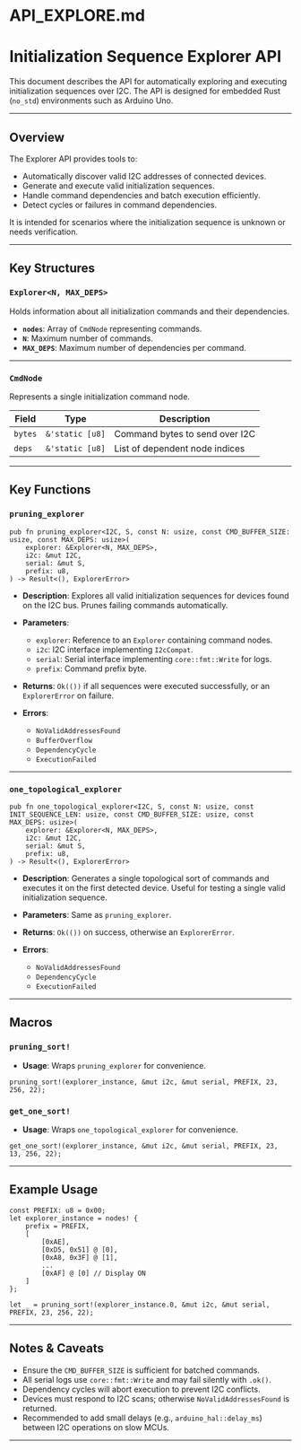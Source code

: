 # API\_EXPLORE.md

# Initialization Sequence Explorer API

This document describes the API for automatically exploring and executing initialization sequences over I2C. The API is designed for embedded Rust (`no_std`) environments such as Arduino Uno.

---

## Overview

The Explorer API provides tools to:

* Automatically discover valid I2C addresses of connected devices.
* Generate and execute valid initialization sequences.
* Handle command dependencies and batch execution efficiently.
* Detect cycles or failures in command dependencies.

It is intended for scenarios where the initialization sequence is unknown or needs verification.

---

## Key Structures

### `Explorer<N, MAX_DEPS>`

Holds information about all initialization commands and their dependencies.

* **`nodes`**: Array of `CmdNode` representing commands.
* **`N`**: Maximum number of commands.
* **`MAX_DEPS`**: Maximum number of dependencies per command.

---

### `CmdNode`

Represents a single initialization command node.

| Field       | Type           | Description                      |
| ----------- | -------------- | -------------------------------- |
| `bytes`     | `&'static [u8]` | Command bytes to send over I2C   |
| `deps`      | `&'static [u8]` | List of dependent node indices   |

---

## Key Functions

### `pruning_explorer`

```rust,no_run
pub fn pruning_explorer<I2C, S, const N: usize, const CMD_BUFFER_SIZE: usize, const MAX_DEPS: usize>(
    explorer: &Explorer<N, MAX_DEPS>,
    i2c: &mut I2C,
    serial: &mut S,
    prefix: u8,
) -> Result<(), ExplorerError>
```

* **Description**: Explores all valid initialization sequences for devices found on the I2C bus. Prunes failing commands automatically.
* **Parameters**:

  * `explorer`: Reference to an `Explorer` containing command nodes.
  * `i2c`: I2C interface implementing `I2cCompat`.
  * `serial`: Serial interface implementing `core::fmt::Write` for logs.
  * `prefix`: Command prefix byte.
* **Returns**: `Ok(())` if all sequences were executed successfully, or an `ExplorerError` on failure.
* **Errors**:

  * `NoValidAddressesFound`
  * `BufferOverflow`
  * `DependencyCycle`
  * `ExecutionFailed`

---

### `one_topological_explorer`

```rust,no_run
pub fn one_topological_explorer<I2C, S, const N: usize, const INIT_SEQUENCE_LEN: usize, const CMD_BUFFER_SIZE: usize, const MAX_DEPS: usize>(
    explorer: &Explorer<N, MAX_DEPS>,
    i2c: &mut I2C,
    serial: &mut S,
    prefix: u8,
) -> Result<(), ExplorerError>
```

* **Description**: Generates a single topological sort of commands and executes it on the first detected device. Useful for testing a single valid initialization sequence.
* **Parameters**: Same as `pruning_explorer`.
* **Returns**: `Ok(())` on success, otherwise an `ExplorerError`.
* **Errors**:

  * `NoValidAddressesFound`
  * `DependencyCycle`
  * `ExecutionFailed`

---

## Macros

### `pruning_sort!`

* **Usage**: Wraps `pruning_explorer` for convenience.

```rust,no_run
pruning_sort!(explorer_instance, &mut i2c, &mut serial, PREFIX, 23, 256, 22);
```

### `get_one_sort!`

* **Usage**: Wraps `one_topological_explorer` for convenience.

```rust,no_run
get_one_sort!(explorer_instance, &mut i2c, &mut serial, PREFIX, 23, 13, 256, 22);
```

---

## Example Usage

```rust,no_run
const PREFIX: u8 = 0x00;
let explorer_instance = nodes! {
    prefix = PREFIX,
    [
        [0xAE],
        [0xD5, 0x51] @ [0],
        [0xA8, 0x3F] @ [1],
        ...
        [0xAF] @ [0] // Display ON
    ]
};

let _ = pruning_sort!(explorer_instance.0, &mut i2c, &mut serial, PREFIX, 23, 256, 22);
```

---

## Notes & Caveats

* Ensure the `CMD_BUFFER_SIZE` is sufficient for batched commands.
* All serial logs use `core::fmt::Write` and may fail silently with `.ok()`.
* Dependency cycles will abort execution to prevent I2C conflicts.
* Devices must respond to I2C scans; otherwise `NoValidAddressesFound` is returned.
* Recommended to add small delays (e.g., `arduino_hal::delay_ms`) between I2C operations on slow MCUs.

---
